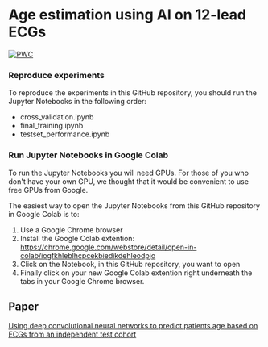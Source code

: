 # Age estimation using AI on 12-lead ECGs

[![PWC](https://img.shields.io/endpoint.svg?url=https://paperswithcode.com/badge/using-deep-convolutional-neural-networks-to-2/age-estimation-on-physionet-challenge-2021)](https://paperswithcode.com/sota/age-estimation-on-physionet-challenge-2021?p=using-deep-convolutional-neural-networks-to-2)

### Reproduce experiments
To reproduce the experiments in this GitHub repository, you should run the Jupyter Notebooks in the following order:

* cross_validation.ipynb
* final_training.ipynb
* testset_performance.ipynb

### Run Jupyter Notebooks in Google Colab
To run the Jupyter Notebooks you will need GPUs. For those of you who don't have your own GPU, we thought that it would be convenient to use free GPUs from Google.

The easiest way to open the Jupyter Notebooks from this GitHub repository in Google Colab is to:

1. Use a Google Chrome browser
2. Install the Google Colab extention: https://chrome.google.com/webstore/detail/open-in-colab/iogfkhleblhcpcekbiedikdehleodpjo
3. Click on the Notebook, in this GitHub repository, you want to open
4. Finally click on your new Google Colab extention right underneath the tabs in your Google Chrome browser.

## Paper
[Using deep convolutional neural networks to predict patients age based on ECGs from an independent test cohort](https://septentrio.uit.no/index.php/nldl/article/view/6814/7034)

##


